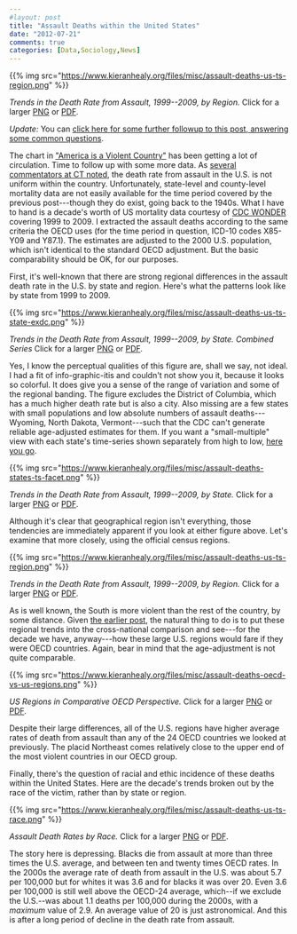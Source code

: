 ```yaml
---
#layout: post
title: "Assault Deaths within the United States"
date: "2012-07-21"
comments: true
categories: [Data,Sociology,News]
---
```


{{% img src="https://www.kieranhealy.org/files/misc/assault-deaths-us-ts-region.png" %}}

*Trends in the Death Rate from Assault, 1999--2009, by Region.* Click for a larger [PNG](http://www.kieranhealy.org/files/misc/assault-deaths-us-ts-region.png) or [PDF](http://www.kieranhealy.org/files/misc/assault-deaths-us-ts-region.pdf).

_Update:_ You can [click here for some further followup to this post, answering some common questions](http://kieranhealy.org/blog/archives/2012/12/18/assault-death-rates-in-america-some-follow-up/).

The chart in ["America is a Violent Country"](http://www.kieranhealy.org/blog/archives/2012/07/20/america-is-a-violent-country/) has been getting a lot of circulation. Time to follow up with some more data. As [several commentators at CT noted](http://crookedtimber.org/2012/07/20/america-is-a-violent-country/), the death rate from assault in the U.S. is not uniform within the country. Unfortunately, state-level and county-level mortality data are not easily available for the time period covered by the previous post---though they do exist, going back to the 1940s. What I have to hand is a decade's worth of US mortality data courtesy of [CDC WONDER](http://wonder.cdc.gov/)  covering 1999 to 2009. I extracted the assault deaths according to the same criteria the OECD uses (for the time period in question, ICD-10 codes X85-Y09 and Y87.1). The estimates are adjusted to the 2000 U.S. population, which isn't identical to the standard OECD adjustment. But the basic comparability should be OK, for our purposes. 

First, it's well-known that there are strong regional differences in the assault death rate in the U.S. by state and region. Here's what the patterns look like by state from 1999 to 2009. 

{{% img src="https://www.kieranhealy.org/files/misc/assault-deaths-us-ts-state-exdc.png" %}}

*Trends in the Death Rate from Assault, 1999--2009, by State. Combined Series* Click for a larger [PNG](http://www.kieranhealy.org/files/misc/assault-deaths-us-ts-state-exdc.png) or [PDF](http://www.kieranhealy.org/files/misc/assault-deaths-us-ts-state-exdc.pdf).

Yes, I know the perceptual qualities of this figure are, shall we say, not ideal. I had a fit of info-graphic-itis and couldn't not show you it, because it looks so colorful. It does give you a sense of the range of variation and some of the regional banding. The figure excludes the District of Columbia, which has a much higher death rate but is also a city. Also missing are a few states with small populations and low absolute numbers of assault deaths---Wyoming, North Dakota, Vermont---such that the CDC can't generate reliable age-adjusted estimates for them. If you want a "small-multiple" view with each state's time-series shown separately from high to low, [here you go](http://kieranhealy.org/files/misc/assault-deaths-states-ts-facet.png). 

{{% img src="https://www.kieranhealy.org/files/misc/assault-deaths-states-ts-facet.png" %}}

*Trends in the Death Rate from Assault, 1999--2009, by State.* Click for a larger [PNG](http://www.kieranhealy.org/files/misc/assault-deaths-states-ts-facet.png) or [PDF](http://www.kieranhealy.org/files/misc/assault-deaths-states-ts-facet.pdf).


Although it's clear that geographical region isn't everything, those tendencies are immediately apparent if you look at either figure above. Let's examine that more closely, using the official census regions. 

{{% img src="https://www.kieranhealy.org/files/misc/assault-deaths-us-ts-region.png" %}}

*Trends in the Death Rate from Assault, 1999--2009, by Region.* Click for a larger [PNG](http://www.kieranhealy.org/files/misc/assault-deaths-us-ts-region.png) or [PDF](http://www.kieranhealy.org/files/misc/assault-deaths-us-ts-region.pdf).

As is well known, the South is more violent than the rest of the country, by some distance. Given [the earlier post](http://www.kieranhealy.org/blog/archives/2012/07/20/america-is-a-violent-country/), the natural thing to do is to put these regional trends into the cross-national comparison and see---for the decade we have, anyway---how these large U.S. regions would fare if they were OECD countries. Again, bear in mind that the age-adjustment is not quite comparable. 

{{% img src="https://www.kieranhealy.org/files/misc/assault-deaths-oecd-vs-us-regions.png" %}}

*US Regions in Comparative OECD Perspective.* Click for a larger [PNG](http://www.kieranhealy.org/files/misc/assault-deaths-oecd-vs-us-regions.png) or [PDF](http://www.kieranhealy.org/files/misc/assault-deaths-oecd-vs-us-regions.pdf).

Despite their large differences, all of the U.S. regions have higher average rates of death from assault than any of the 24 OECD countries we looked at previously. The placid Northeast comes relatively close to the upper end of the most violent countries in our OECD group. 

Finally, there's the question of racial and ethic incidence of these deaths within the United States. Here are the decade's trends broken out by the race of the victim, rather than by state or region. 

{{% img src="https://www.kieranhealy.org/files/misc/assault-deaths-us-ts-race.png" %}}

*Assault Death Rates by Race.* Click for a larger [PNG](http://www.kieranhealy.org/files/misc/assault-deaths-us-ts-race.png) or [PDF](http://www.kieranhealy.org/files/misc/assault-deaths-us-ts-race.pdf).

The story here is depressing. Blacks die from assault at more than three times the U.S. average, and between ten and twenty times OECD rates. In the 2000s the average rate of death from assault in the U.S. was about 5.7 per 100,000 but for whites it was 3.6 and for blacks it was over 20. Even 3.6 per 100,000 is still well above the OECD-24 average, which--if we exclude the U.S.--was about 1.1 deaths per 100,000 during the 2000s, with a *maximum* value of 2.9. An average value of 20 is just astronomical. And this is after a long period of decline in the death rate from assault. 
